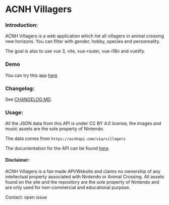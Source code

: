 # ACNH Villagers

### Introduction:

ACNH Villagers is a web application which list all villagers in animal crossing new horizons.
You can filter with gender, hobby, species and personnality.

The goal is also to use vue 3, vite, vue-router, vue-i18n and vuetify.

### Demo
You can try this app [here](https://acnh-villagers.netlify.app/)

### Changelog:
See [CHANGELOG.MD](https://github.com/JereMiO/ACNH-Villagers/blob/master/CHANGELOG.MD).

### Usage:

All the JSON data from this API is under CC BY 4.0 license, the images and music assets are the sole property of Nintendo.

The data comes from `https://acnhapi.com/v1a/villagers`

The documentation for the API can be found [here](https://acnhapi.com/doc).

#### Disclaimer:
ACNH Villagers is a fan made API/Website and claims no ownership of any intellectual property associated with Nintendo or Animal Crossing. All assets found on the site and the repository are the sole property of Nintendo and are only used for non-commercial and educational purpose.

Contact: open issue
